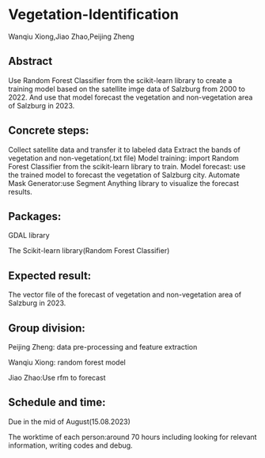 # Vegetation-Identification

Wanqiu Xiong,Jiao Zhao,Peijing Zheng

## Abstract
Use Random Forest Classifier from the scikit-learn library to create a training model based on the satellite imge data of Salzburg from 2000 to 2022. And use that model forecast the vegetation and non-vegetation area of Salzburg in 2023.

## Concrete steps:

Collect satellite data and transfer it to labeled data
Extract the bands of vegetation and non-vegetation(.txt file)
Model training: import Random Forest Classifier from the scikit-learn library to train.
Model forecast: use the trained model to forecast the vegetation of Salzburg city.
Automate Mask Generator:use Segment Anything library to visualize the forecast results.  

## Packages:

GDAL library 

The Scikit-learn library(Random Forest Classifier)


## Expected result:

The vector file of the forecast of vegetation and non-vegetation area of Salzburg in 2023.

## Group division:

Peijing Zheng: data pre-processing and feature extraction

Wanqiu Xiong: random forest model

Jiao Zhao:Use rfm to forecast  

## Schedule and time:

Due in the mid of August(15.08.2023)

The worktime of each person:around 70 hours including looking for relevant information, writing codes and debug. 

